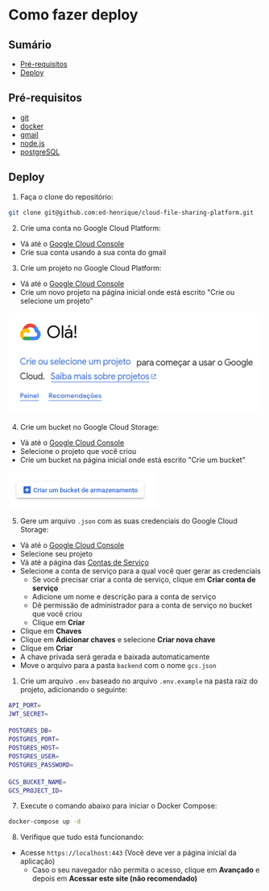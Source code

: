 # Como fazer deploy <!-- omit in toc -->

## Sumário <!-- omit in toc -->

- [Pré-requisitos](#pré-requisitos)
- [Deploy](#deploy)

## Pré-requisitos

- [git](https://git-scm.com/downloads)
- [docker](https://docs.docker.com/get-docker/)
- [gmail](https://accounts.google.com/signup/v2/webcreateaccount?flowName=GlifWebSignIn&flowEntry=SignUp)
- [node.js](https://github.com/nvm-sh/nvm#installing-and-updating)
- [postgreSQL](https://www.postgresql.org/download/)

## Deploy

1. Faça o clone do repositório:

```bash
git clone git@github.com:ed-henrique/cloud-file-sharing-platform.git
```

2. Crie uma conta no Google Cloud Platform:

- Vá até o [Google Cloud Console](https://console.cloud.google.com/)
- Crie sua conta usando a sua conta do gmail

3. Crie um projeto no Google Cloud Platform:

- Vá até o [Google Cloud Console](https://console.cloud.google.com/)
- Crie um novo projeto na página inicial onde está escrito "Crie ou selecione um projeto"

![GCS Image](image.png)

4. Crie um bucket no Google Cloud Storage:

- Vá até o [Google Cloud Console](https://console.cloud.google.com/)
- Selecione o projeto que você criou
- Crie um bucket na página inicial onde está escrito "Crie um bucket"

![GCS Image 2](image-1.png)

5. Gere um arquivo `.json` com as suas credenciais do Google Cloud Storage:

- Vá até o [Google Cloud Console](https://console.cloud.google.com/)
- Selecione seu projeto
- Vá até a página das [Contas de Serviço](https://console.cloud.google.com/iam-admin/serviceaccounts)
- Selecione a conta de serviço para a qual você quer gerar as credenciais
  - Se você precisar criar a conta de serviço, clique em **Criar conta de serviço**
  - Adicione um nome e descrição para a conta de serviço
  - Dê permissão de administrador para a conta de serviço no bucket que você criou
  - Clique em **Criar**
- Clique em **Chaves**
- Clique em **Adicionar chaves** e selecione **Criar nova chave**
- Clique em **Criar**
- A chave privada será gerada e baixada automaticamente
- Move o arquivo para a pasta `backend` com o nome `gcs.json`

1. Crie um arquivo `.env` baseado no arquivo `.env.example` na pasta raiz do projeto, adicionando o seguinte:

```bash
API_PORT=
JWT_SECRET=

POSTGRES_DB=
POSTGRES_PORT=
POSTGRES_HOST=
POSTGRES_USER=
POSTGRES_PASSWORD=

GCS_BUCKET_NAME=
GCS_PROJECT_ID=
```

7. Execute o comando abaixo para iniciar o Docker Compose:

```bash
docker-compose up -d
```

8. Verifique que tudo está funcionando:

- Acesse `https://localhost:443` (Você deve ver a página inicial da aplicação)
  - Caso o seu navegador não permita o acesso, clique em **Avançado** e depois em **Acessar este site (não recomendado)**
